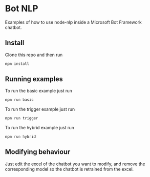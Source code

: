# Bot NLP

Examples of how to use node-nlp inside a Microsoft Bot Framework chatbot.

## Install

Clone this repo and then run

```sh
npm install
```

## Running examples

To run the basic example just run

```sh
npm run basic
```

To run the trigger example just run

```sh
npm run trigger
```

To run the hybrid example just run

```sh
npm run hybrid
```

## Modifying behaviour

Just edit the excel of the chatbot you want to modify, and remove the corresponding model so the chatbot is retrained from the excel.
